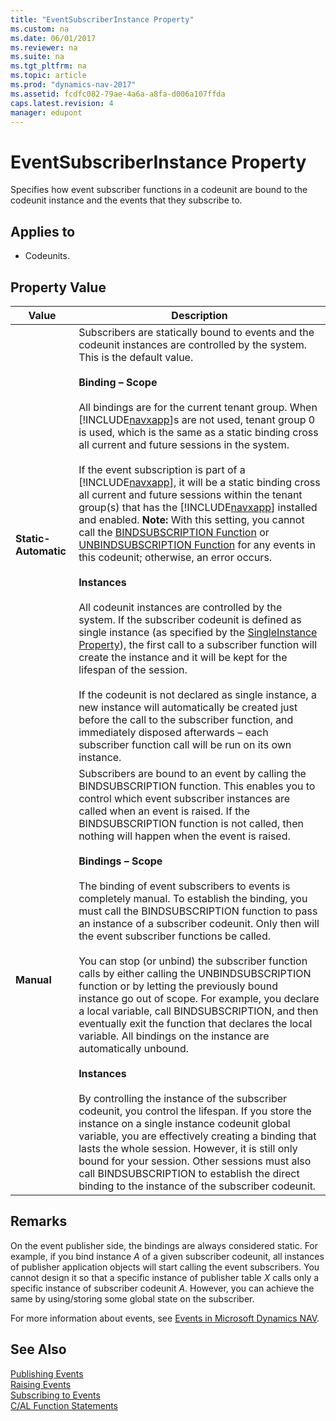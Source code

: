 ```yaml
---
title: "EventSubscriberInstance Property"
ms.custom: na
ms.date: 06/01/2017
ms.reviewer: na
ms.suite: na
ms.tgt_pltfrm: na
ms.topic: article
ms.prod: "dynamics-nav-2017"
ms.assetid: fcdfc082-79ae-4a6a-a8fa-d006a107ffda
caps.latest.revision: 4
manager: edupont
---
```

# EventSubscriberInstance Property
Specifies how event subscriber functions in a codeunit are bound to the codeunit instance and the events that they subscribe to.  

## Applies to  

-   Codeunits.  

## Property Value  

|Value|Description|  
|-----------|-----------------|  
|**Static-Automatic**|Subscribers are statically bound to events and the codeunit instances are controlled by the system. This is the default value.<br /><br /> **Binding – Scope**<br /><br /> All bindings are for the current tenant group. When [!INCLUDE[navxapp](includes/navxapp_md.md)]s are not used, tenant group 0 is used, which is the same as a static binding cross all current and future sessions in the system.<br /><br /> If the event subscription is part of a [!INCLUDE[navxapp](includes/navxapp_md.md)], it will be a static binding cross all current and future sessions within the tenant group\(s\) that has the [!INCLUDE[navxapp](includes/navxapp_md.md)] installed and enabled. **Note:**  With this setting, you cannot call the [BINDSUBSCRIPTION Function](BINDSUBSCRIPTION-Function.md) or [UNBINDSUBSCRIPTION Function](UNBINDSUBSCRIPTION-Function.md) for any events in this codeunit; otherwise, an error occurs. <br /><br /> **Instances**<br /><br /> All codeunit instances are controlled by the system. If the subscriber codeunit is defined as single instance \(as specified by the [SingleInstance Property](SingleInstance-Property.md)\), the first call to a subscriber function will create the instance and it will be kept for the lifespan of the session.<br /><br /> If the codeunit is not declared as single instance, a new instance will automatically be created just before the call to the subscriber function, and immediately disposed afterwards – each subscriber function call will be run on its own instance.|  
|**Manual**|Subscribers are bound to an event by calling the BINDSUBSCRIPTION function. This enables you to control which event subscriber instances are called when an event is raised. If the BINDSUBSCRIPTION function is not called, then nothing will happen when the event is raised.<br /><br /> **Bindings – Scope**<br /><br /> The binding of event subscribers to events is completely manual. To establish the binding, you must call the BINDSUBSCRIPTION function to pass an instance of a subscriber codeunit. Only then will the event subscriber functions be called.<br /><br /> You can stop \(or unbind\) the subscriber function calls by either calling the UNBINDSUBSCRIPTION function or by letting the previously bound instance go out of scope. For example, you declare a local variable, call BINDSUBSCRIPTION, and then eventually exit the function that declares the local variable. All bindings on the instance are automatically unbound.<br /><br /> **Instances**<br /><br /> By controlling the instance of the subscriber codeunit, you control the lifespan. If you store the instance on a single instance codeunit global variable, you are effectively creating a binding that lasts the whole session. However, it is still only bound for your session. Other sessions must also call BINDSUBSCRIPTION to establish the direct binding to the instance of the subscriber codeunit.|  

## Remarks  
 On the event publisher side, the bindings are always considered static. For example, if you bind instance *A* of a given subscriber codeunit, all instances of publisher application objects will start calling the event subscribers. You cannot design it so that a specific instance of publisher table *X* calls only a specific instance of subscriber codeunit *A*. However, you can achieve the same by using/storing some global state on the subscriber.  

 For more information about events, see [Events in Microsoft Dynamics NAV](Events-in-Microsoft-Dynamics-NAV.md).  

## See Also  
 [Publishing Events](Publishing-Events.md)   
 [Raising Events](Raising-Events.md)   
 [Subscribing to Events](Subscribing-to-Events.md)   
 [C/AL Function Statements](C-AL-Function-Statements.md)
